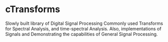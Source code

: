 # cTransforms
Slowly built library of Digital Signal Processing Commonly used Transforms for Spectral Analysis, and time-spectral Analysis. Also, implementations of Signals and Demonstrating the capabilities of General Signal Processing. 
